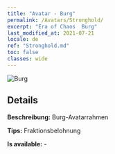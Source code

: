 ```yaml
---
title: "Avatar - Burg"
permalink: /Avatars/Stronghold/
excerpt: "Era of Chaos  Burg"
last_modified_at: 2021-07-21
locale: de
ref: "Stronghold.md"
toc: false
classes: wide
---
```

 ![Burg](/images/a/avatarFrame_4.png)

## Details

 **Beschreibung:** Burg-Avatarrahmen 

 **Tips:** Fraktionsbelohnung 

 **Is available:**  - 

